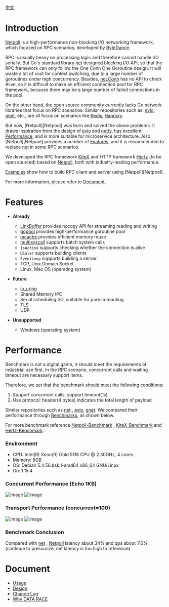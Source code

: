 [中文](README_CN.md)

# Introduction

[Netpoll][Netpoll] is a high-performance non-blocking I/O networking framework, which
focused on RPC scenarios, developed by [ByteDance][ByteDance].

RPC is usually heavy on processing logic and therefore cannot handle I/O serially. But Go's standard
library [net][net] designed blocking I/O API, so that the RPC framework can
only follow the One Conn One Goroutine design. It will waste a lot of cost for context switching, due to a large number
of goroutines under high concurrency. Besides, [net.Conn][net.Conn] has
no API to check Alive, so it is difficult to make an efficient connection pool for RPC framework, because there may be a
large number of failed connections in the pool.

On the other hand, the open source community currently lacks Go network libraries that focus on RPC scenarios. Similar
repositories such as: [evio][evio], [gnet][gnet], etc., are all
focus on scenarios like [Redis][Redis], [Haproxy][Haproxy].

But now, [Netpoll][Netpool] was born and solved the above problems. It draws inspiration
from the design of [evio][evio] and [netty][netty], has
excellent [Performance](#performance), and is more suitable for microservice architecture.
Also [Netpoll][Netpool] provides a number of [Features](#features), and it is recommended
to replace [net][net] in some RPC scenarios.

We developed the RPC framework [KiteX][KiteX] and HTTP
framework [Hertz][Hertz] (to be open sourced) based
on [Netpoll][Netpoll], both with industry-leading performance.

[Examples][Netpoll-Benchmark] show how to build RPC client and server
using [Netpoll][Netpool].

For more information, please refer to [Document](#document).

# Features

* **Already**
    - [LinkBuffer][LinkBuffer] provides nocopy API for streaming reading and writing
    - [gopool][gopool] provides high-performance goroutine pool
    - [mcache][mcache] provides efficient memory reuse
    - [multisyscall][multisyscall] supports batch system calls
    - `IsActive` supports checking whether the connection is alive
    - `Dialer` supports building clients
    - `EventLoop` supports building a server
    - TCP, Unix Domain Socket
    - Linux, Mac OS (operating system)

* **Future**
    - [io_uring][io_uring]
    - Shared Memory IPC
    - Serial scheduling I/O, suitable for pure computing
    - TLS
    - UDP

* **Unsupported**
    - Windows (operating system)

# Performance

Benchmark is not a digital game, it should meet the requirements of industrial use first. In the RPC scenario,
concurrent calls and waiting timeout are necessary support items.

Therefore, we set that the benchmark should meet the following conditions:

1. Support concurrent calls, support timeout(1s)
2. Use protocol: header(4 bytes) indicates the total length of payload

Similar repositories such as [net][net]
, [evio][evio], [gnet][gnet]. We compared their performance
through [Benchmarks][Benchmarks], as shown below.

For more benchmark reference [Netpoll-Benchmark][Netpoll-Benchmark]
, [KiteX-Benchmark][KiteX-Benchmark] and [Hertz-Benchmark][Hertz-Benchmark] .

### Environment

* CPU:    Intel(R) Xeon(R) Gold 5118 CPU @ 2.30GHz, 4 cores
* Memory: 8GB
* OS:     Debian 5.4.56.bsk.1-amd64 x86_64 GNU/Linux
* Go:     1.15.4

### Concurrent Performance (Echo 1KB)

![image](docs/images/c_tp99.png)
![image](docs/images/c_qps.png)

### Transport Performance (concurrent=100)

![image](docs/images/s_tp99.png)
![image](docs/images/s_qps.png)

### Benchmark Conclusion

Compared with [net][net]
, [Netpoll][Netpoll] latency about 34% and qps about 110%
(continue to pressurize, net latency is too high to reference)

# Document

* [Usage](docs/guide/usage.md)
* [Design](docs/reference/design.md)
* [Change Log](docs/reference/change_log.md)
* [Why DATA RACE](docs/reference/explain.md)

[Netpoll]: https://github.com/cloudwego/netpoll
[net]: https://github.com/golang/go/tree/master/src/net
[net.Conn]: https://github.com/golang/go/blob/master/src/net/net.go
[evio]: https://github.com/tidwall/evio
[gnet]: https://github.com/panjf2000/gnet
[netty]: https://github.com/netty/netty
[KiteX]: https://github.com/cloudwego/kitex
[Hertz]: https://github.com/cloudwego/hertz

[Benchmarks]: https://github.com/cloudwego/netpoll-benchmark
[Netpoll-Benchmark]: https://github.com/cloudwego/netpoll-benchmark
[KiteX-Benchmark]: https://github.com/cloudwego/kitex
[Hertz-Benchmark]: https://github.com/cloudwego/hertz 

[ByteDance]: https://www.bytedance.com
[Redis]: https://redis.io
[Haproxy]: http://www.haproxy.org

[LinkBuffer]: nocopy_linkbuffer.go
[gopool]: https://github.com/bytedance/gopkg/tree/develop/util/gopool
[mcache]: https://github.com/bytedance/gopkg/tree/develop/lang/mcache
[multisyscall]: https://github.com/cloudwego/multisyscall
[io_uring]: https://github.com/axboe/liburing
